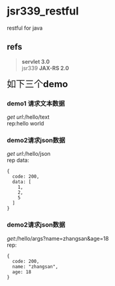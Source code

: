 # jsr339_restful
restful for java

## refs
> **servlet 3.0**  <br>
> jsr339 **JAX-RS 2.0**  <br>

<font size=5>如下三个**demo**</font>

### demo1 请求文本数据
*get url*:/hello/text  <br>
rep:hello world

### demo2请求json数据
*get url*:/hello/json  <br>
rep data:
```
{
  code: 200,
  data: [
    1,
    2,
    5
  ]
}
```


### demo2请求json数据
*get*:/hello/args?name=zhangsan&age=18  <br>
rep:
```
{
  code: 200,
  name: "zhangsan",
  age: 18
}
```
